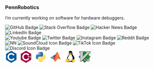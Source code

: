 ### PennRobotics

I’m currently working on software for hardware debuggers.

<div id="badges">
  <img src="https://img.shields.io/badge/GitHub-darkslategrey?style=plastic&logo=github&logoColor=white" alt="GitHub Badge"/>
  <img src="https://img.shields.io/badge/StackOverflow-darkorange?style=plastic&logo=stackoverflow&logoColor=white" alt="Stack Overflow Badge"/>
  <img src="https://img.shields.io/badge/HackerNews-tomato?style=plastic&logo=ycombinator&logoColor=white" alt="Hacker News Badge"/>
  <img src="https://img.shields.io/badge/LinkedIn-steelblue?style=plastic&logo=linkedin&logoColor=white" alt="LinkedIn Badge"/>
  <br/>
  <img src="https://img.shields.io/badge/YouTube-crimson?style=plastic&logo=youtube&logoColor=white" alt="Youtube Badge"/>
  <img src="https://img.shields.io/badge/Twitter-dodgerblue?style=plastic&logo=twitter&logoColor=white" alt="Twitter Badge"/>
  <img src="https://img.shields.io/badge/Instagram-lightcoral?style=plastic&logo=instagram&logoColor=white" alt="Instagram Badge"/>
  <img src="https://img.shields.io/badge/Reddit-orangered?style=plastic&logo=reddit&logoColor=white" alt="Reddit Badge"/>
  <br/>
  <img src="https://img.shields.io/badge/NN-white?style=plastic" alt="NN"/>
  <img src="https://img.shields.io/badge/-orangered?style=plastic&logo=soundcloud&logoColor=white" alt="SoundCloud Icon Badge"/>
  <img src="https://img.shields.io/badge/-black?style=plastic&logo=tiktok&logoColor=white" alt="TikTok Icon Badge"/>
  <img src="https://img.shields.io/badge/-mediumpurple?style=plastic&logo=discord&logoColor=white" alt="Discord Icon Badge"/>
</div>

  
<div>
  <img src="https://github.com/devicons/devicon/blob/master/icons/c/c-plain.svg" title="C" alt="C" width="40" height="40"/>&nbsp;
  <img src="https://github.com/devicons/devicon/blob/master/icons/cplusplus/cplusplus-plain.svg" title="C++" alt="C++" width="40" height="40"/>&nbsp;
  <img src="https://github.com/devicons/devicon/blob/master/icons/python/python-original.svg" title="Python" alt="Python" width="40" height="40"/>&nbsp;
  <img src="https://github.com/devicons/devicon/blob/master/icons/matlab/matlab-original.svg" title="Matlab" alt="Matlab" width="40" height="40"/>&nbsp;
  <img src="https://github.com/devicons/devicon/blob/master/icons/linux/linux-original.svg" title="Linux" alt="Linux" width="40" height="40"/>&nbsp;
  <img src="https://github.com/devicons/devicon/blob/master/icons/vim/vim-original.svg" title="Vim" alt="Vim" width="40" height="40"/>
</div>
